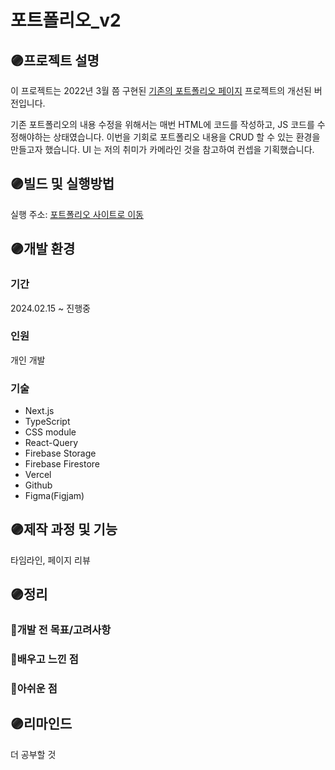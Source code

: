 # 포트폴리오_v2

## 🟣프로젝트 설명

이 프로젝트는 2022년 3월 쯤 구현된 [기존의 포트폴리오 페이지](https://postop09.github.io/Portfolio/src/pages/index.html) 프로젝트의 개선된 버전입니다.

기존 포트폴리오의 내용 수정을 위해서는 매번 HTML에 코드를 작성하고, JS 코드를 수정해야하는 상태였습니다. 이번을 기회로 포트폴리오 내용을 CRUD 할 수 있는 환경을 만들고자 했습니다. UI 는 저의 취미가 카메라인 것을 참고하여 컨셉을 기획했습니다.

## 🟣빌드 및 실행방법
실행 주소: [포트폴리오 사이트로 이동](https://portfolio-cys.vercel.app/)

## 🟣개발 환경
### 기간
2024.02.15 ~ 진행중

### 인원
개인 개발

### 기술
- Next.js
- TypeScript
- CSS module
- React-Query
- Firebase Storage
- Firebase Firestore
- Vercel
- Github
- Figma(Figjam)

## 🟣제작 과정 및 기능
타임라인, 페이지 리뷰

## 🟣정리

### 👾개발 전 목표/고려사항

### 👾배우고 느낀 점

### 👾아쉬운 점


## 🟣리마인드
더 공부할 것
